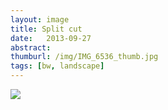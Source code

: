 ```yaml
---
layout: image
title: Split cut
date:   2013-09-27
abstract: 
thumburl: /img/IMG_6536_thumb.jpg
tags: [bw, landscape]
---
```

![](/img/IMG_6536.jpg)


